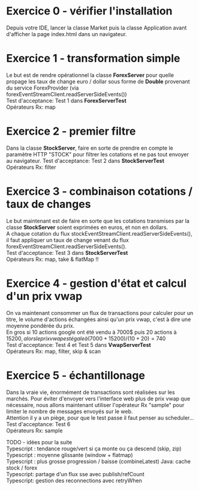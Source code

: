 # Exercice 0 - vérifier l'installation
Depuis votre IDE, lancer la classe Market puis la classe Application avant d'afficher la page index.html dans un navigateur.

# Exercice 1 -  transformation simple
 Le but est de rendre opérationnel la classe **ForexServer** pour quelle propage les taux de change euro / dollar 
 sous forme de **Double** provenant du service ForexProvider (via forexEventStreamClient.readServerSideEvents())  
 Test d'acceptance: Test 1 dans **ForexServerTest**  
 Opérateurs Rx: map  
 

# Exercice 2 -  premier filtre
 Dans la classe **StockServer**, faire en sorte de prendre en compte le paramètre HTTP "STOCK" pour filtrer les 
 cotations et ne pas tout envoyer au navigateur. 
 Test d'acceptance: Test 2 dans **StockServerTest**  
 Opérateurs Rx: filter  

# Exercice 3 -  combinaison cotations / taux de changes
 Le but maintenant est de faire en sorte que les cotations transmises par la classe **StockServer** soient exprimées 
 en euros, et non en dollars.  
 A chaque cotation du flux stockEventStreamClient.readServerSideEvents(), il faut appliquer un taux de change venant du 
 flux forexEventStreamClient.readServerSideEvents().  
 Test d'acceptance: Test 3 dans **StockServerTest**  
 Opérateurs Rx: map, take & flatMap !!  

# Exercice 4 -  gestion d'état et calcul d'un prix vwap
 On va maintenant consommer un flux de transactions pour calculer pour un titre, le volume d'actions échangées 
 ainsi qu'un prix vwap, c'est à dire une moyenne pondérée du prix.  
 En gros si 10 actions google ont été vendu à 7000$ puis 20 actions à 15200$, alors le prix vwap est égale à 
 (7000 + 15200) / (10 + 20) = 740$  
 Test d'acceptance: Test 4 et Test 5 dans **VwapServerTest**  
 Opérateurs Rx: map, filter, skip & scan 

# Exercice 5 -  échantillonage
 Dans la vraie vie, énormément de transactions sont réalisées sur les marchés. Pour éviter d'envoyer vers l'interface 
 web plus de prix vwap que nécessaire, nous allons maintenant utiliser l'opérateur Rx "sample" pour limiter le nombre de 
 messages envoyés sur le web.  
 Attention il y a un piège, pour que le test passe il faut penser au scheduler...
 Test d'acceptance: Test 6  
 Opérateurs Rx: sample 

TODO - idées pour la suite    
Typescript : tendance rouge/vert si ça monte ou ça descend  (skip, zip)
Typescript : moyenne glissante (window + flatmap)  
Typescript : plus grosse progression / baisse (combineLatest)
Java: cache stock / forex  
Typescript: partage d'un flux sse avec publish/refCount    
Typescript: gestion des reconnections avec retryWhen  




